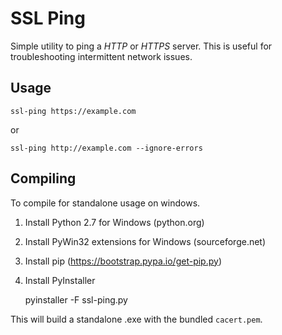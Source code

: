 # SSL Ping

Simple utility to ping a _HTTP_ or _HTTPS_ server. This is useful for troubleshooting intermittent network issues.

## Usage

    ssl-ping https://example.com
    
or

    ssl-ping http://example.com --ignore-errors
    
## Compiling

To compile for standalone usage on windows.

1. Install Python 2.7 for Windows (python.org)

2. Install PyWin32 extensions for Windows (sourceforge.net)

3. Install pip (https://bootstrap.pypa.io/get-pip.py)

4. Install PyInstaller

    pyinstaller -F ssl-ping.py
    
This will build a standalone .exe with the bundled `cacert.pem`.